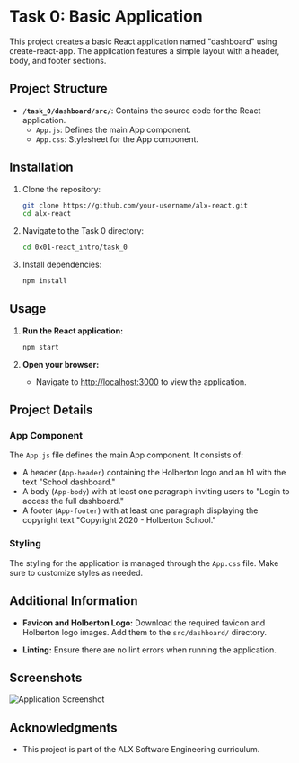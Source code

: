 # Task 0: Basic Application

This project creates a basic React application named "dashboard" using create-react-app. The application features a simple layout with a header, body, and footer sections.

## Project Structure

- **`/task_0/dashboard/src/`**: Contains the source code for the React application.
  - `App.js`: Defines the main App component.
  - `App.css`: Stylesheet for the App component.

## Installation

1. Clone the repository:
   ```bash
   git clone https://github.com/your-username/alx-react.git
   cd alx-react
   ```

2. Navigate to the Task 0 directory:
   ```bash
   cd 0x01-react_intro/task_0
   ```

3. Install dependencies:
   ```bash
   npm install
   ```

## Usage

1. **Run the React application:**
   ```bash
   npm start
   ```

2. **Open your browser:**
   - Navigate to [http://localhost:3000](http://localhost:3000) to view the application.

## Project Details

### App Component

The `App.js` file defines the main App component. It consists of:

- A header (`App-header`) containing the Holberton logo and an h1 with the text "School dashboard."
- A body (`App-body`) with at least one paragraph inviting users to "Login to access the full dashboard."
- A footer (`App-footer`) with at least one paragraph displaying the copyright text "Copyright 2020 - Holberton School."

### Styling

The styling for the application is managed through the `App.css` file. Make sure to customize styles as needed.

## Additional Information

- **Favicon and Holberton Logo:** Download the required favicon and Holberton logo images. Add them to the `src/dashboard/` directory.

- **Linting:** Ensure there are no lint errors when running the application.

## Screenshots

![Application Screenshot](link-to-screenshot-image)

## Acknowledgments

- This project is part of the ALX Software Engineering curriculum.
